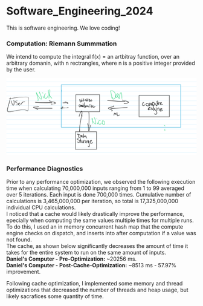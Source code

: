 # Software_Engineering_2024

This is software engineering. We love coding!

### Computation: Riemann Summmation
We intend to compute the integral f(x) = an artbitray function, over an arbitrary domanin, with n rectrangles, where n is a positive integer provided by the user.

![System Diagram 1](images/gh_API_diagram.png)


### Performance Diagnostics
Prior to any performance optimization, we observed the following execution time when calculating 70,000,000 inputs ranging from 1 to 99 averaged over 5 iterations. Each input is done 700,000 times. Cumulative number of calculations is 3,465,000,000 per iteration, so total is 17,325,000,000 individual CPU calculations.  
I noticed that a cache would likely drastically improve the performance, epecially when computing the same values multiple times for multiple runs. To do this, I used an in memory concurrent hash map that the compute engine checks on dispatch, and inserts into after computation if a value was not found.  
The cache, as shown below significantly decreases the amount of time it takes for the entire system to run on the same amount of inputs.  
**Daniel's Computer - Pre-Optimization:** ~20256 ms.  
**Daniel's Computer - Post-Cache-Optimization:** ~8513 ms - 57.97% improvement.

Following cache optimization, I implemented some memory and thread optimizations that decreased the number of threads and heap usage, but likely sacrafices some quantity of time.
